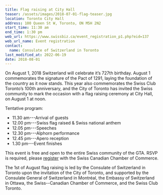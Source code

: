 ```yaml
---
title: Flag raising at City Hall
teaser: /assets/images/2018-07-01-flag-teaser.jpg
location: Toronto City Hall
address: 100 Queen St W, Toronto, ON M5H 2N2
start_time: 11:30 am
end_time: 1:30 pm
web_url: https://www.swissbiz.ca/event_registration_p1.php?eid=137
web_url_name: Event registration
contact:
  name: Consulate of Switzerland in Toronto
last_modified_at: 2022-06-19
date: 2018-08-01
---
```


On August 1, 2018 Switzerland will celebrate it’s 727th birthday. August 1
commemorates the signature of the Pact of 1291, laying the foundation of the
country as it now stands. This year also commemorates the Swiss Club Toronto’s
100th anniversary, and the City of Toronto has invited the Swiss community to
mark the occasion with a flag raising ceremony at City Hall, on August 1 at
noon.

Tentative program:

- 11.30 am---Arrival of guests
- 12.00 pm---Swiss flag raised & Swiss national anthem
- 12.05 pm---Speeches
- 12.30 pm---Alphorn performance
- 12.45 pm---Apero reception
- 1.30 pm---Event finishes

This event is free and open to the entire Swiss community of the GTA. RSVP is
required, please [register] with the Swiss Canadian Chamber of Commerce.

The 1st of August flag raising is led by the Consulate of Switzerland in
Toronto upon the invitation of the City of Toronto, and supported by the
Consulate General of Switzerland in Montréal, the Embassy of Switzerland in
Ottawa, the Swiss--Canadian Chamber of Commerce, and the Swiss Club Toronto.

[register]: <{{ page.web_url }}>
